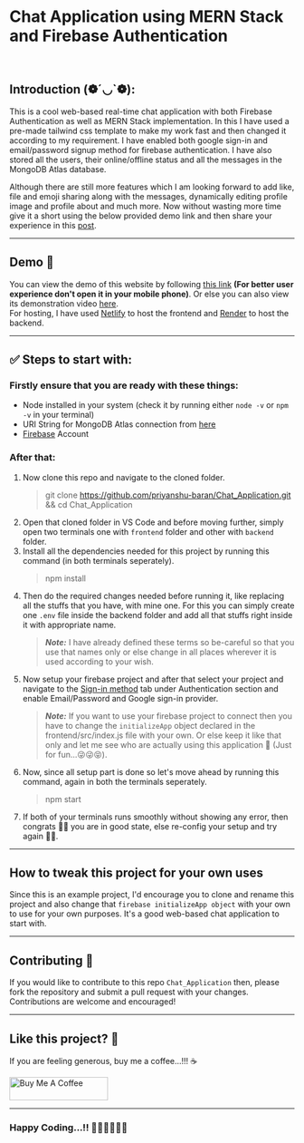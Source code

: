 # Chat Application using MERN Stack and Firebase Authentication

<br/>

## Introduction (❁´◡`❁):

This is a cool web-based real-time chat application with both Firebase Authentication as well as MERN Stack implementation. In this I have used a pre-made tailwind css template to make my work fast and then changed it according to my requirement. I have enabled both google sign-in and email/password signup method for firebase authentication. I have also stored all the users, their online/offline status and all the messages in the MongoDB Atlas database.

Although there are still more features which I am looking forward to add like, file and emoji sharing along with the messages, dynamically editing profile image and profile about and much more. Now without wasting more time give it a short using the below provided demo link and then share your experience in this [post](https://www.linkedin.com/posts/priyanshu-baran_chatapplication-realtimechat-socketio-activity-7078430944554065920-BhLM?utm_source=share&utm_medium=member_desktop).

---

## Demo 👀

You can view the demo of this website by following [this link](https://web-based-real-time-chat-app.netlify.app/) **(For better user experience don't open it in your mobile phone)**. Or else you can also view its demonstration video [here](https://clipchamp.com/watch/B3gtuU7A1nO).<br> For hosting, I have used [Netlify](https://app.netlify.com) to host the frontend and [Render](https://dashboard.render.com/) to host the backend.

---

## ✅ Steps to start with:

### Firstly ensure that you are ready with these things:

- Node installed in your system (check it by running either `node -v` or `npm -v` in your terminal)
- URI String for MongoDB Atlas connection from [here](https://cloud.mongodb.com/v2/63c0084fb7eec9687474067f#/clusters/detail/Cluster-1/connect?clusterId=Cluster-1)
- [Firebase](https://console.firebase.google.com/) Account

### After that:

1. Now clone this repo and navigate to the cloned folder.
   > git clone https://github.com/priyanshu-baran/Chat_Application.git && cd Chat_Application
2. Open that cloned folder in VS Code and before moving further, simply open two terminals one with `frontend` folder and other with `backend` folder.
3. Install all the dependencies needed for this project by running this command (in both terminals seperately).
   > npm install
4. Then do the required changes needed before running it, like replacing all the stuffs that you have, with mine one. For this you can simply create one `.env` file inside the backend folder and add all that stuffs right inside it with appropriate name.
   > **_Note:_** I have already defined these terms so be-careful so that you use that names only or else change in all places wherever it is used according to your wish.
5. Now setup your firebase project and after that select your project and navigate to the [Sign-in method](https://console.firebase.google.com/project/chat-application-5f522/authentication/providers) tab under Authentication section and enable Email/Password and Google sign-in provider.
   > **_Note:_** If you want to use your firebase project to connect then you have to change the `initializeApp` object declared in the frontend/src/index.js file with your own. Or else keep it like that only and let me see who are actually using this application 👀 (Just for fun...😜😜😝).
6. Now, since all setup part is done so let's move ahead by running this command, again in both the terminals seperately.
   > npm start
7. If both of your terminals runs smoothly without showing any error, then congrats 🥳🎉 you are in good state, else re-config your setup and try again 🤕🫣.

---

## How to tweak this project for your own uses

Since this is an example project, I'd encourage you to clone and rename this project and also change that `firebase initializeApp object` with your own to use for your own purposes. It's a good web-based chat application to start with.

---

## Contributing 📝

If you would like to contribute to this repo `Chat_Application` then, please fork the repository and submit a pull request with your changes. Contributions are welcome and encouraged!

---

## Like this project? 🤩

If you are feeling generous, buy me a coffee...!!! ☕<br/>

<a href="https://www.buymeacoffee.com/priyanshubaran" target="_blank"><img src="https://cdn.buymeacoffee.com/buttons/default-orange.png" alt="Buy Me A Coffee" height="41" width="174"></a>

---

### Happy Coding...!! 👨🏽‍💻👨🏽‍💻
